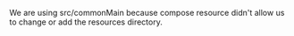 We are using src/commonMain because compose resource didn't allow us to change or add the resources directory.